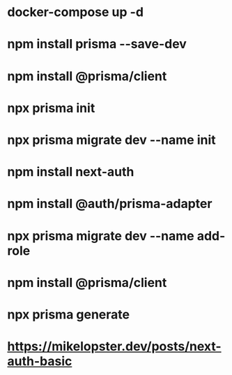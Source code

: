 # docker-compose up -d

# npm install prisma --save-dev
# npm install @prisma/client
# npx prisma init
# npx prisma migrate dev --name init

# npm install next-auth
# npm install @auth/prisma-adapter

# npx prisma migrate dev --name add-role
# npm install @prisma/client
# npx prisma generate

# https://mikelopster.dev/posts/next-auth-basic




